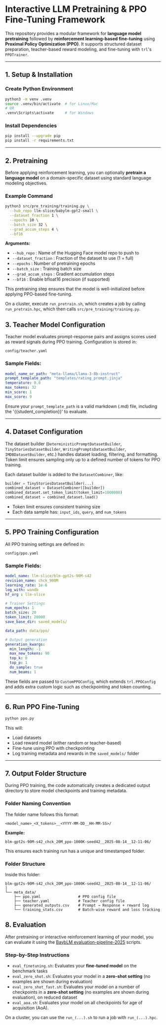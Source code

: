# Interactive LLM Pretraining & PPO Fine-Tuning Framework

This repository provides a modular framework for 
**language model pretraining** followed by 
**reinforcement learning-based fine-tuning** using 
**Proximal Policy Optimization (PPO)**. 
It supports structured dataset preparation, teacher-based reward modeling, and fine-tuning with `trl`'s `PPOTrainer`.

---

## 1. Setup & Installation

### Create Python Environment

```bash
python3 -m venv .venv
source .venv/bin/activate  # for Linux/Mac
# OR
.venv\Scripts\activate     # for Windows
```

### Install Dependencies

```bash
pip install --upgrade pip
pip install -r requirements.txt
```

---

## 2. Pretraining

Before applying reinforcement learning, you can optionally **pretrain a language model** on a domain-specific dataset using standard language modeling objectives.

### Example Command

```bash
python3 src/pre_training/training.py \
  --hub_repo llm-slice/babylm-gpt2-small \
  --dataset_fraction 1 \
  --epochs 10 \
  --batch_size 32 \
  --grad_accum_steps 4 \
  --bf16
```

**Arguments:**

- `--hub_repo` : Name of the Hugging Face model repo to push to
- `--dataset_fraction` : Fraction of the dataset to use (1 = full)
- `--epochs` : Number of pretraining epochs
- `--batch_size` : Training batch size
- `--grad_accum_steps` : Gradient accumulation steps
- `--bf16` : Enable bfloat16 precision (if supported)

This pretraining step ensures that the model is well-initialized before applying PPO-based fine-tuning.

On a cluster, execute ```run_pretrain.sh```, which creates a job by calling ```run_pretrain.hpc```, which then calls ```src/pre_training/training.py```.

## 3. Teacher Model Configuration

Teacher model evaluates prompt-response pairs and assigns scores used as reward signals during PPO training. Configuration is stored in:

```
config/teacher.yaml
```

### Sample Fields:

```yaml
model_name_or_path: "meta-llama/Llama-3-8b-instruct"
prompt_template_path: "templates/rating_prompt.jinja"
temperature: 0.0
max_tokens: 32
min_score: 1
max_score: 9
```

Ensure your `prompt_template_path` is a valid markdown (.md) file, including the '{{student_completion}}' to evaluate.

---

## 4. Dataset Configuration

The dataset builder (`DeterministicPromptDatasetBuilder`, `TinyStoriesDatasetBuilder`, `WritingPromptsDatasetBuilder`, `IMDBDatasetBuilder`, etc.) handles dataset loading, filtering, and formatting. Token limit ensures sampling only up to a defined number of tokens for PPO training.

Each dataset builder is added to the `DatasetCombiner`, like:

```python
builder = TinyStoriesDatasetBuilder(...)
combined_dataset = DatasetCombiner([builder])
combined_dataset.set_token_limit(token_limit=1000000)
combined_dataset = combined_dataset.load()
```

- Token limit ensures consistent training size
- Each data sample has: `input_ids`, `query`, and `num_tokens`

---

## 5. PPO Training Configuration

All PPO training settings are defined in:

```
config/ppo.yaml
```

### Sample Fields:

```yaml
model_name: llm-slice/blm-gpt2s-90M-s42
revision_name: chck_900M
learning_rate: 1e-6
log_with: wandb
hf_org : llm-slice

# Trainer Settings
num_epochs: 1
batch_size: 20
token_limit: 20000
save_base_dir: saved_models/

data_path: data/ppo/

# Output generation
generation_kwargs:
  min_length: -1
  max_new_tokens: 90
  top_k: 0
  top_p: 1
  do_sample: true
  num_beams: 1

```

These fields are passed to `CustomPPOConfig`, which extends `trl.PPOConfig` and adds extra custom logic such as checkpointing and token counting.

---

## 6. Run PPO Fine-Tuning

```bash
python ppo.py
```

This will:
- Load datasets
- Load reward model (either random or teacher-based)
- Fine-tune using PPO with checkpointing
- Log training metadata and rewards in the `saved_models/` folder

---

## 7. Output Folder Structure

During PPO training, the code automatically creates a dedicated output directory to store model checkpoints and training metadata.

### Folder Naming Convention

The folder name follows this format:

```
<model_name>_<X_tokens>__<YYYY-MM-DD__HH-MM-SS>/
```

**Example:**
```
blm-gpt2s-90M-s42_chck_20M_ppo-1000K-seed42__2025-08-14__12-11-06/
```

This ensures each training run has a unique and timestamped folder.

### Folder Structure

Inside this folder:

```
blm-gpt2s-90M-s42_chck_20M_ppo-1000K-seed42__2025-08-14__12-11-06/
│
└── meta_data/
    ├── ppo.yaml                 # PPO config file
    ├── teacher.yaml             # Teacher config file
    ├── generated_outputs.csv    # Prompt → Response + reward log
    └── training_stats.csv       # Batch-wise reward and loss tracking
```


## 8. Evaluation

After pretraining or interactive reinforcement learning of your model, you can evaluate it using the [BaybLM evaluation-pipeline-2025](https://github.com/babylm/evaluation-pipeline-2025) scripts.

### Step-by-Step Instructions

- `eval_finetuning.sh`: Evaluates your **fine-tuned model** on the benchmark tasks  
- `eval_zero_shot.sh`: Evaluates your model in a **zero-shot setting** (no examples are shown during evaluation)
- `eval_zero_shot_fast.sh`: Evaluates your model on a number of checkpoints in a **zero-shot setting** (no examples are shown during evaluation), on reduced dataset
- `eval_aoa.sh`: Evaluates your model on all checkpoints for age of acquisition (AoA).

On a cluster, you can use the `run_(...).sh` to run a job with `run_(...).hpc`.